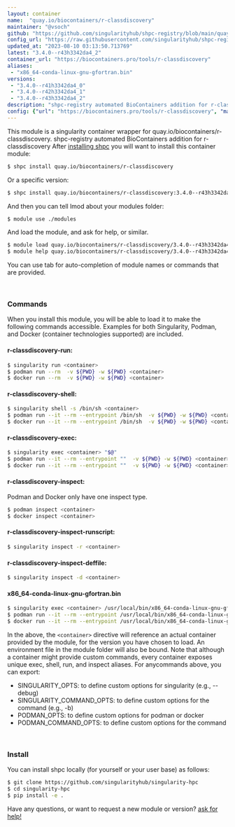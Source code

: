 ```yaml
---
layout: container
name:  "quay.io/biocontainers/r-classdiscovery"
maintainer: "@vsoch"
github: "https://github.com/singularityhub/shpc-registry/blob/main/quay.io/biocontainers/r-classdiscovery/container.yaml"
config_url: "https://raw.githubusercontent.com/singularityhub/shpc-registry/main/quay.io/biocontainers/r-classdiscovery/container.yaml"
updated_at: "2023-08-10 03:13:50.713769"
latest: "3.4.0--r43h3342da4_2"
container_url: "https://biocontainers.pro/tools/r-classdiscovery"
aliases:
 - "x86_64-conda-linux-gnu-gfortran.bin"
versions:
 - "3.4.0--r41h3342da4_0"
 - "3.4.0--r42h3342da4_1"
 - "3.4.0--r43h3342da4_2"
description: "shpc-registry automated BioContainers addition for r-classdiscovery"
config: {"url": "https://biocontainers.pro/tools/r-classdiscovery", "maintainer": "@vsoch", "description": "shpc-registry automated BioContainers addition for r-classdiscovery", "latest": {"3.4.0--r43h3342da4_2": "sha256:88bd70df7b6e318aabecd09725182e6b34b508c07e295b22b6fe2201a557f9f8"}, "tags": {"3.4.0--r41h3342da4_0": "sha256:a55868ca243ef85b5d9c3afe6e79febb26b879863b9535b0f71e65d8be43874a", "3.4.0--r42h3342da4_1": "sha256:717dd78d96e9253c229e7604a510da64bc92a324cdcb9c594d6aecf3534875a9", "3.4.0--r43h3342da4_2": "sha256:88bd70df7b6e318aabecd09725182e6b34b508c07e295b22b6fe2201a557f9f8"}, "docker": "quay.io/biocontainers/r-classdiscovery", "aliases": {"x86_64-conda-linux-gnu-gfortran.bin": "/usr/local/bin/x86_64-conda-linux-gnu-gfortran.bin"}}
---
```


This module is a singularity container wrapper for quay.io/biocontainers/r-classdiscovery.
shpc-registry automated BioContainers addition for r-classdiscovery
After [installing shpc](#install) you will want to install this container module:


```bash
$ shpc install quay.io/biocontainers/r-classdiscovery
```

Or a specific version:

```bash
$ shpc install quay.io/biocontainers/r-classdiscovery:3.4.0--r43h3342da4_2
```

And then you can tell lmod about your modules folder:

```bash
$ module use ./modules
```

And load the module, and ask for help, or similar.

```bash
$ module load quay.io/biocontainers/r-classdiscovery/3.4.0--r43h3342da4_2
$ module help quay.io/biocontainers/r-classdiscovery/3.4.0--r43h3342da4_2
```

You can use tab for auto-completion of module names or commands that are provided.

<br>

### Commands

When you install this module, you will be able to load it to make the following commands accessible.
Examples for both Singularity, Podman, and Docker (container technologies supported) are included.

#### r-classdiscovery-run:

```bash
$ singularity run <container>
$ podman run --rm  -v ${PWD} -w ${PWD} <container>
$ docker run --rm  -v ${PWD} -w ${PWD} <container>
```

#### r-classdiscovery-shell:

```bash
$ singularity shell -s /bin/sh <container>
$ podman run --it --rm --entrypoint /bin/sh  -v ${PWD} -w ${PWD} <container>
$ docker run --it --rm --entrypoint /bin/sh  -v ${PWD} -w ${PWD} <container>
```

#### r-classdiscovery-exec:

```bash
$ singularity exec <container> "$@"
$ podman run --it --rm --entrypoint ""  -v ${PWD} -w ${PWD} <container> "$@"
$ docker run --it --rm --entrypoint ""  -v ${PWD} -w ${PWD} <container> "$@"
```

#### r-classdiscovery-inspect:

Podman and Docker only have one inspect type.

```bash
$ podman inspect <container>
$ docker inspect <container>
```

#### r-classdiscovery-inspect-runscript:

```bash
$ singularity inspect -r <container>
```

#### r-classdiscovery-inspect-deffile:

```bash
$ singularity inspect -d <container>
```


#### x86_64-conda-linux-gnu-gfortran.bin

```bash
$ singularity exec <container> /usr/local/bin/x86_64-conda-linux-gnu-gfortran.bin
$ podman run --it --rm --entrypoint /usr/local/bin/x86_64-conda-linux-gnu-gfortran.bin   -v ${PWD} -w ${PWD} <container> -c " $@"
$ docker run --it --rm --entrypoint /usr/local/bin/x86_64-conda-linux-gnu-gfortran.bin   -v ${PWD} -w ${PWD} <container> -c " $@"
```



In the above, the `<container>` directive will reference an actual container provided
by the module, for the version you have chosen to load. An environment file in the
module folder will also be bound. Note that although a container
might provide custom commands, every container exposes unique exec, shell, run, and
inspect aliases. For anycommands above, you can export:

 - SINGULARITY_OPTS: to define custom options for singularity (e.g., --debug)
 - SINGULARITY_COMMAND_OPTS: to define custom options for the command (e.g., -b)
 - PODMAN_OPTS: to define custom options for podman or docker
 - PODMAN_COMMAND_OPTS: to define custom options for the command

<br>

### Install

You can install shpc locally (for yourself or your user base) as follows:

```bash
$ git clone https://github.com/singularityhub/singularity-hpc
$ cd singularity-hpc
$ pip install -e .
```

Have any questions, or want to request a new module or version? [ask for help!](https://github.com/singularityhub/singularity-hpc/issues)